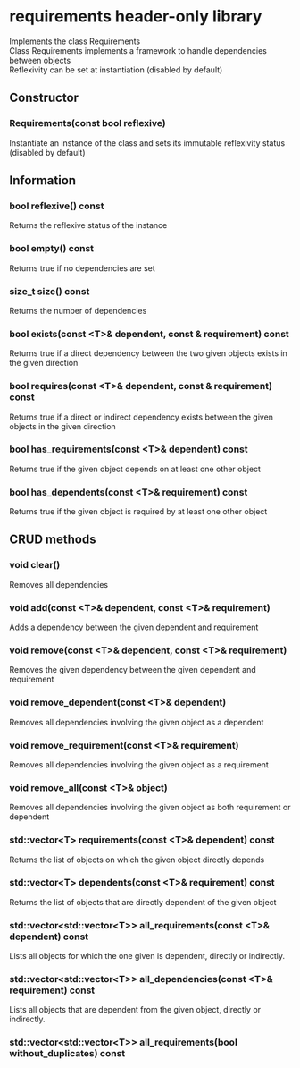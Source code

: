 # requirements header-only library

Implements the class Requirements<br>
Class Requirements implements a framework to handle dependencies between objects<br>
Reflexivity can be set at instantiation (disabled by default)

## Constructor

### Requirements(const bool reflexive)
Instantiate an instance of the class and sets its immutable reflexivity status (disabled by default)

## Information

### bool reflexive() const
Returns the reflexive status of the instance

### bool empty() const
Returns true if no dependencies are set

### size_t size() const
Returns the number of dependencies

### bool exists(const &lt;T&gt;& dependent, const <T>& requirement) const
Returns true if a direct dependency between the two given objects exists in the given direction

### bool requires(const &lt;T&gt;& dependent, const <T>& requirement) const
Returns true if a direct or indirect dependency exists between the given objects in the given direction

### bool has_requirements(const &lt;T&gt;& dependent) const
Returns true if the given object depends on at least one other object

### bool has_dependents(const &lt;T&gt;& requirement) const
Returns true if the given object is required by at least one other object

## CRUD methods

### void clear()
Removes all dependencies

### void add(const &lt;T&gt;& dependent, const &lt;T&gt;& requirement)
Adds a dependency between the given dependent and requirement

### void remove(const &lt;T&gt;& dependent, const &lt;T&gt;& requirement)
Removes the given dependency between the given dependent and requirement

### void remove_dependent(const &lt;T&gt;& dependent)
Removes all dependencies involving the given object as a dependent

### void remove_requirement(const &lt;T&gt;& requirement)
Removes all dependencies involving the given object as a requirement

### void remove_all(const &lt;T&gt;& object)
Removes all dependencies involving the given object as both requirement or dependent

### std::vector&lt;T&gt; requirements(const &lt;T&gt;& dependent) const
Returns the list of objects on which the given object directly depends

### std::vector&lt;T&gt; dependents(const &lt;T&gt;& requirement) const
Returns the list of objects that are directly dependent of the given object

### std::vector&lt;std::vector&lt;T&gt;&gt; all_requirements(const &lt;T&gt;& dependent) const
Lists all objects for which the one given is dependent, directly or indirectly.

### std::vector&lt;std::vector&lt;T&gt;&gt; all_dependencies(const &lt;T&gt;& requirement) const
Lists all objects that are dependent from the given object, directly or indirectly.

### std::vector&lt;std::vector&lt;T&gt;&gt; all_requirements(bool without_duplicates) const
